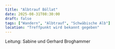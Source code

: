 ```yaml
---
title: "Albtrauf Böllat"
date: 2025-08-31T08:30:00
draft: false
tags: ["Wandern", "Albtrauf", "Schwäbische Alb"]
location: "Treffpunkt wird bekannt gegeben"
---
```


Leitung: Sabine und Gerhard Broghammer